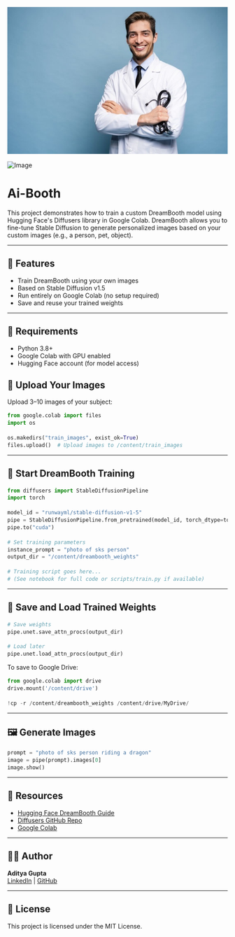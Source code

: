 ![Doctor Avatar](https://github.com/Aditya9598/Ai-Booth/blob/main/face_swapped_image.jpg)

![Image](https://github.com/user-attachments/assets/a7b6ebc2-12f1-4bb6-ac44-0cf33c47bccc)


# Ai-Booth


This project demonstrates how to train a custom DreamBooth model using Hugging Face's Diffusers library in Google Colab. DreamBooth allows you to fine-tune Stable Diffusion to generate personalized images based on your custom images (e.g., a person, pet, object).

---

## 🚀 Features

- Train DreamBooth using your own images
- Based on Stable Diffusion v1.5
- Run entirely on Google Colab (no setup required)
- Save and reuse your trained weights

---

## 🧰 Requirements

- Python 3.8+
- Google Colab with GPU enabled
- Hugging Face account (for model access)

## 📁 Upload Your Images

Upload 3–10 images of your subject:

```python
from google.colab import files
import os

os.makedirs("train_images", exist_ok=True)
files.upload()  # Upload images to /content/train_images
```

---

## 🧠 Start DreamBooth Training

```python
from diffusers import StableDiffusionPipeline
import torch

model_id = "runwayml/stable-diffusion-v1-5"
pipe = StableDiffusionPipeline.from_pretrained(model_id, torch_dtype=torch.float16)
pipe.to("cuda")

# Set training parameters
instance_prompt = "photo of sks person"
output_dir = "/content/dreambooth_weights"

# Training script goes here...
# (See notebook for full code or scripts/train.py if available)
```

---

## 💾 Save and Load Trained Weights

```python
# Save weights
pipe.unet.save_attn_procs(output_dir)

# Load later
pipe.unet.load_attn_procs(output_dir)
```

To save to Google Drive:

```python
from google.colab import drive
drive.mount('/content/drive')

!cp -r /content/dreambooth_weights /content/drive/MyDrive/
```

---

## 🖼️ Generate Images

```python
prompt = "photo of sks person riding a dragon"
image = pipe(prompt).images[0]
image.show()
```

---

## 📎 Resources

- [Hugging Face DreamBooth Guide](https://huggingface.co/blog/dreambooth)
- [Diffusers GitHub Repo](https://github.com/huggingface/diffusers)
- [Google Colab](https://colab.research.google.com/)

---

## 🧑‍💻 Author

**Aditya Gupta**  
[LinkedIn](https://linkedin.com/in/adityagupta-profile) | [GitHub](https://github.com/your-github-handle)

---

## 📝 License

This project is licensed under the MIT License.
